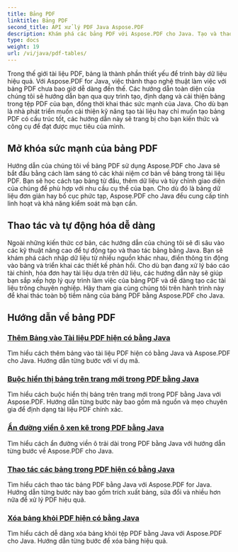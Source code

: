 ```yaml
---
title: Bảng PDF
linktitle: Bảng PDF
second_title: API xử lý PDF Java Aspose.PDF
description: Khám phá các bảng PDF với Aspose.PDF cho Java. Tạo và thao tác các bảng trong tài liệu PDF của bạn một cách dễ dàng.
type: docs
weight: 19
url: /vi/java/pdf-tables/
---
```


Trong thế giới tài liệu PDF, bảng là thành phần thiết yếu để trình bày dữ liệu hiệu quả. Với Aspose.PDF for Java, việc thành thạo nghệ thuật làm việc với bảng PDF chưa bao giờ dễ dàng đến thế. Các hướng dẫn toàn diện của chúng tôi sẽ hướng dẫn bạn qua quy trình tạo, định dạng và cải thiện bảng trong tệp PDF của bạn, đồng thời khai thác sức mạnh của Java. Cho dù bạn là nhà phát triển muốn cải thiện kỹ năng tạo tài liệu hay chỉ muốn tạo bảng PDF có cấu trúc tốt, các hướng dẫn này sẽ trang bị cho bạn kiến thức và công cụ để đạt được mục tiêu của mình.

## Mở khóa sức mạnh của bảng PDF

Hướng dẫn của chúng tôi về bảng PDF sử dụng Aspose.PDF cho Java sẽ bắt đầu bằng cách làm sáng tỏ các khái niệm cơ bản về bảng trong tài liệu PDF. Bạn sẽ học cách tạo bảng từ đầu, thêm dữ liệu và tùy chỉnh giao diện của chúng để phù hợp với nhu cầu cụ thể của bạn. Cho dù đó là bảng dữ liệu đơn giản hay bố cục phức tạp, Aspose.PDF cho Java đều cung cấp tính linh hoạt và khả năng kiểm soát mà bạn cần.

## Thao tác và tự động hóa dễ dàng

Ngoài những kiến thức cơ bản, các hướng dẫn của chúng tôi sẽ đi sâu vào các kỹ thuật nâng cao để tự động tạo và thao tác bảng bằng Java. Bạn sẽ khám phá cách nhập dữ liệu từ nhiều nguồn khác nhau, điền thông tin động vào bảng và triển khai các thiết kế phản hồi. Cho dù bạn đang xử lý báo cáo tài chính, hóa đơn hay tài liệu dựa trên dữ liệu, các hướng dẫn này sẽ giúp bạn sắp xếp hợp lý quy trình làm việc của bảng PDF và dễ dàng tạo các tài liệu trông chuyên nghiệp. Hãy tham gia cùng chúng tôi trên hành trình này để khai thác toàn bộ tiềm năng của bảng PDF bằng Aspose.PDF cho Java.

## Hướng dẫn về bảng PDF
### [Thêm Bảng vào Tài liệu PDF hiện có bằng Java](./add-table-in-existing-pdf-document-using-java/)
Tìm hiểu cách thêm bảng vào tài liệu PDF hiện có bằng Java và Aspose.PDF cho Java. Hướng dẫn từng bước với ví dụ mã.
### [Buộc hiển thị bảng trên trang mới trong PDF bằng Java](./force-table-rendering-on-new-page-in-pdf-using-java/)
Tìm hiểu cách buộc hiển thị bảng trên trang mới trong PDF bằng Java với Aspose.PDF. Hướng dẫn từng bước này bao gồm mã nguồn và mẹo chuyên gia để định dạng tài liệu PDF chính xác.
### [Ẩn đường viền ô xen kẽ trong PDF bằng Java](./hide-spanned-cell-border-in-pdf-using-java/)
Tìm hiểu cách ẩn đường viền ô trải dài trong PDF bằng Java với hướng dẫn từng bước về Aspose.PDF cho Java.
### [Thao tác các bảng trong PDF hiện có bằng Java](./manipulate-tables-in-existing-pdf-using-java/)
Tìm hiểu cách thao tác bảng PDF bằng Java với Aspose.PDF for Java. Hướng dẫn từng bước này bao gồm trích xuất bảng, sửa đổi và nhiều hơn nữa để xử lý PDF hiệu quả.
### [Xóa bảng khỏi PDF hiện có bằng Java](./remove-tables-from-existing-pdf-using-java/)
Tìm hiểu cách dễ dàng xóa bảng khỏi tệp PDF bằng Java với Aspose.PDF cho Java. Hướng dẫn từng bước để xóa bảng hiệu quả.